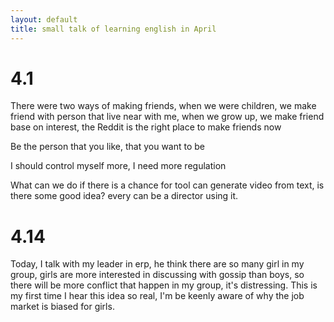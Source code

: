 ```yaml
---
layout: default
title: small talk of learning english in April
---
```


# 4.1
There were two ways of making friends, when we were children, we make friend with person that live near with me, when we grow up, we make friend base on interest, the Reddit is the right place to make friends now 

Be the person that you like, that you want to be

I should control myself more, I need more regulation

What can we do if there is a chance for tool can generate video from text, is there some good idea?
every can be a director using it.

# 4.14
Today, I talk with my leader in erp, he think there are so many girl in my group, girls are more interested in discussing with gossip than boys, so there will be more conflict that happen in my group, it's distressing. This is my first time I hear this idea so real, I'm be keenly aware of why the job market is biased for girls.
